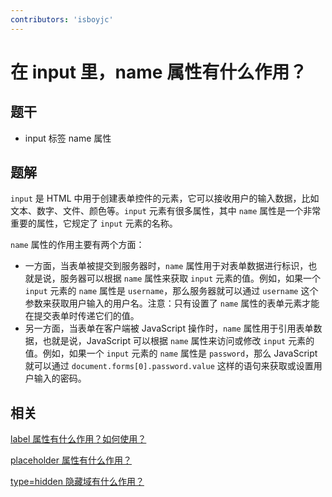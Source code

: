 ```yaml
---
contributors: 'isboyjc'
---
```


# 在 input 里，name 属性有什么作用？


## 题干

- input 标签 name 属性



## 题解

<!-- ::: details 点我查看题解 -->

`input` 是 HTML 中用于创建表单控件的元素，它可以接收用户的输入数据，比如文本、数字、文件、颜色等。`input` 元素有很多属性，其中 `name` 属性是一个非常重要的属性，它规定了 `input` 元素的名称。

`name` 属性的作用主要有两个方面：

- 一方面，当表单被提交到服务器时，`name` 属性用于对表单数据进行标识，也就是说，服务器可以根据 `name` 属性来获取 `input` 元素的值。例如，如果一个 `input` 元素的 `name` 属性是 `username`，那么服务器就可以通过 `username` 这个参数来获取用户输入的用户名。注意：只有设置了 `name` 属性的表单元素才能在提交表单时传递它们的值。
- 另一方面，当表单在客户端被 JavaScript 操作时，`name` 属性用于引用表单数据，也就是说，JavaScript 可以根据 `name` 属性来访问或修改 `input` 元素的值。例如，如果一个 `input` 元素的 `name` 属性是 `password`，那么 JavaScript 就可以通过 `document.forms[0].password.value` 这样的语句来获取或设置用户输入的密码。

<!-- ::: -->


## 相关

[label 属性有什么作用？如何使用？](./030020_label.md)

[placeholder 属性有什么作用？](./030030_placeholder.md)

[type=hidden 隐藏域有什么作用？](./030040_type_hidden.md)